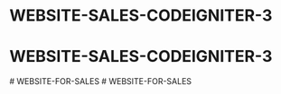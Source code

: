 # WEBSITE-SALES-CODEIGNITER-3
# WEBSITE-SALES-CODEIGNITER-3
#   W E B S I T E - F O R - S A L E S  
 #   W E B S I T E - F O R - S A L E S  
 
